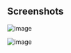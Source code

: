 

## Screenshots

![image](https://drive.google.com/file/d/1UaA2O2IlemEQ7R_xCMQT_m-pVsQO4IYi/view?usp=sharing)

![image](https://drive.google.com/file/d/1NP6RMKNHuXGxTQB42Aw9VxcwDTcFnI9E/view?usp=sharing)

